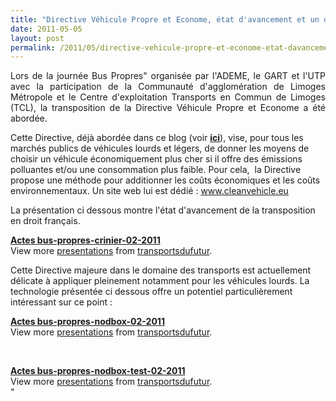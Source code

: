 ```yaml
---
title: "Directive Véhicule Propre et Econome, état d'avancement et un outil facilitateur"
date: 2011-05-05
layout: post
permalink: /2011/05/directive-vehicule-propre-et-econome-etat-davancement-et-un-outil-facilitateur.html
---
```


<p style="text-align: justify">Lors de la journée Bus Propres" organisée par l'ADEME, le GART et l'UTP avec la participation de la Communauté d'agglomération de Limoges Métropole et le Centre d'exploitation Transports en Commun de Limoges (TCL), la transposition de la Directive Véhicule Propre et Econome a été abordée.</p> <p style=""text-align: justify"">Cette Directive, déjà abordée dans ce blog (voir <strong><a href=""/2010/12/quest-ce-quun-vehicule-propre-reponse-et-outil-de-la-commission-europeenne.html"" target=""_blank"">ici</a></strong>), vise, pour tous les marchés publics de véhicules lourds et légers, de donner les moyens de choisir un véhicule économiquement plus cher si il offre des émissions polluantes et/ou une consommation plus faible. Pour cela,  la Directive propose une méthode pour additionner les coûts économiques et les coûts environnementaux. Un site web lui est dédié : <a href=""http://www.cleanvehicle.eu"">www.cleanvehicle.eu</a></p> <p>La présentation ci dessous montre l'état d'avancement de la transposition en droit français. </p>  <!--more-->   <div id=""__ss_7848665"" style=""width: 425px""><strong style=""margin: 12px 0 4px""><a href=""http://www.slideshare.net/transportsdufutur/actes-busproprescrinier022011"" title=""Actes bus-propres-crinier-02-2011"">Actes bus-propres-crinier-02-2011</a></strong>         <div style=""padding: 5px 0 12px"">View more <a href=""http://www.slideshare.net/"">presentations</a> from <a href=""http://www.slideshare.net/transportsdufutur"">transportsdufutur</a>.</div> </div> <p style=""text-align: justify"">Cette Directive majeure dans le domaine des transports est actuellement délicate à appliquer pleinement notamment pour les véhicules lourds. La technologie présentée ci dessous offre un potentiel particulièrement intéressant sur ce point :</p> <div id=""__ss_7848670"" style=""width: 425px""><strong style=""margin: 12px 0 4px""><a href=""http://www.slideshare.net/transportsdufutur/actes-buspropresnodbox022011"" title=""Actes bus-propres-nodbox-02-2011"">Actes bus-propres-nodbox-02-2011</a></strong>        <div style=""padding: 5px 0 12px"">View more <a href=""http://www.slideshare.net/"">presentations</a> from <a href=""http://www.slideshare.net/transportsdufutur"">transportsdufutur</a>.</div> </div> <p> </p> <div id=""__ss_7848666"" style=""width: 425px""><strong style=""margin: 12px 0 4px""><a href=""http://www.slideshare.net/transportsdufutur/actes-buspropresnodboxtest022011"" title=""Actes bus-propres-nodbox-test-02-2011"">Actes bus-propres-nodbox-test-02-2011</a></strong>        <div style=""padding: 5px 0 12px"">View more <a href=""http://www.slideshare.net/"">presentations</a> from <a href=""http://www.slideshare.net/transportsdufutur"">transportsdufutur</a>.</div> </div>"
